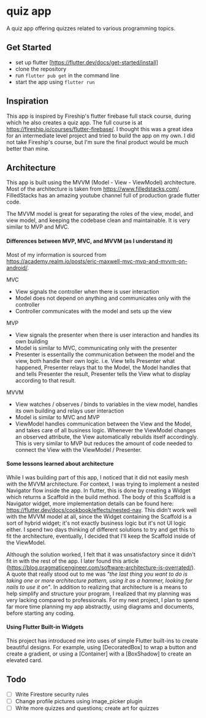 # quiz app

A quiz app offering quizzes related to various programming topics.

## Get Started
* set up flutter [https://flutter.dev/docs/get-started/install]
* clone the repository
* run ```flutter pub get``` in the command line
* start the app using ```flutter run```

## Inspiration

This app is inspired by Fireship's flutter firebase full stack course, during which he also creates a quiz app. The full course is at https://fireship.io/courses/flutter-firebase/. I thought this was a great idea for an intermediate level project and tried to build the app on my own. I did not take Fireship's course, but I'm sure the final product would be much better than mine. 

## Architecture 

This app is built using the MVVM (Model - View - ViewModel) architecture. Most of the architecture is taken from https://www.filledstacks.com/. FilledStacks has an amazing youtube channel full of production grade flutter code. 

The MVVM model is great for separating the roles of the view, model, and view model, and keeping the codebase clean and maintainable. It is very similar to MVP and MVC.

#### Differences between MVP, MVC, and MVVM (as I understand it)
Most of my information is sourced from https://academy.realm.io/posts/eric-maxwell-mvc-mvp-and-mvvm-on-android/.

MVC
- View signals the controller when there is user interaction
- Model does not depend on anything and communicates only with the controller
- Controller communicates with the model and sets up the view

MVP
- View signals the presenter when there is user interaction and handles its own building
- Model is similar to MVC, communicating only with the presenter
- Presenter is essentailly the communication between the model and the view, both handle their own logic. i.e. View tells Presenter what happened, Presenter relays that to the Model, the Model handles that and tells Presenter the result, Presenter tells the View what to display according to that result.

MVVM
- View watches / observes / binds to variables in the view model, handles its own building and relays user interaction 
- Model is similar to MVC and MVP
- ViewModel handles communication between the View and the Model, and takes care of all business logic. Whenever the ViewModel changes an observed attribute, the View automatically rebuilds itself accordingly. This is very similar to MVP but reduces the amount of code needed to connect the View with the ViewModel / Presenter.


#### Some lessons learned about architecture
  While I was building part of this app, I noticed that it did not easily mesh with the MVVM architecture. For context, I was trying to implement a nested Navigator flow inside the app. In flutter, this is done by creating a Widget which returns a Scaffold in the build method. The body of this Scaffold is a Navigator widget, more implementation details can be found here: https://flutter.dev/docs/cookbook/effects/nested-nav. This didn't work well with the MVVM model at all, since the Widget containing the Scaffold is a sort of hybrid widget; it's not exactly business logic but it's not UI logic either. I spend two days thinking of different solutions to try and get this to fit the architecture, eventually, I decided that I'll keep the Scaffold inside of the ViewModel. 

  Although the solution worked, I felt that it was unsatisfactory since it didn't fit in with the rest of the app. I later found this article (https://blog.pragmaticengineer.com/software-architecture-is-overrated/). A quote that really stood out to me was _"the last thing you want to do is taking one or more architecture pattern, using it as a hammer, looking for nails to use it on"_. In addition to realizing that architecture is a means to help simplify and structure your program, I realized that my planning was very lacking compared to professionals. For my next project, I plan to spend far more time planning my app abstractly, using diagrams and documents, before starting any coding. 
 
#### Using Flutter Built-in Widgets
  This project has introduced me into uses of simple Flutter built-ins to create beautiful designs. For example, using [DecoratedBox] to wrap a button and create a gradient, or using a [Container] with a [BoxShadow] to create an elevated card. 
  
## Todo 
- [ ] Write Firestore security rules
- [ ] Change profile pictures using image_picker plugin
- [ ] Write more quizzes and questions; create art for quizzes
